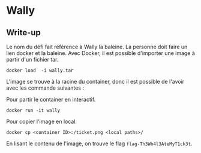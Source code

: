 # Wally

## Write-up

Le nom du défi fait référence à Wally la baleine. La personne doit faire un lien docker et la baleine. 
Avec Docker, il est possible d'importer une image à partir d'un fichier tar. 

```
docker load  -i wally.tar
```

L'image se trouve à la racine du container, donc il est possible de l'avoir avec les commande suivantes :

Pour partir le container en interactif.
```
docker run -it wally
```

Pour copier l'image en local.
```
docker cp <container ID>:/ticket.png <local paths>/
```

En lisant le contenu de l'image, on trouve le flag `flag-Th3Wh4l3AteMyT1ck3t`.
